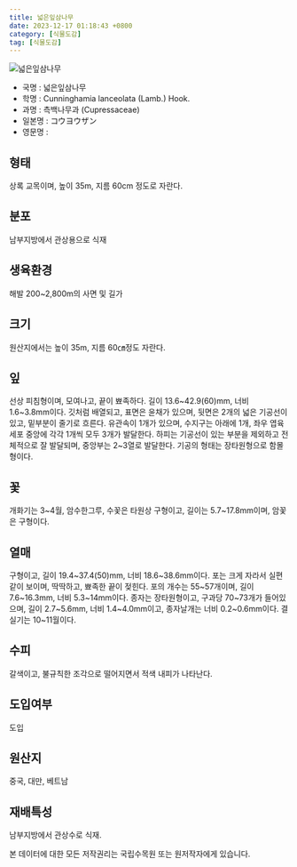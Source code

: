 ```yaml
---
title: 넓은잎삼나무
date: 2023-12-17 01:18:43 +0800
category: [식물도감]
tag: [식물도감]
---
```




![넓은잎삼나무](/fileUpload/plants/basic/Taxodiaceae/Cunninghamia/15018/15018_8_th2.JPG)
- 국명 : 넓은잎삼나무
- 학명 : Cunninghamia lanceolata (Lamb.) Hook.
- 과명 : 측백나무과 (Cupressaceae)
- 일본명 : コウヨウザン
- 영문명 : 


## 형태
상록 교목이며, 높이 35m, 지름 60cm 정도로 자란다.
## 분포
남부지방에서 관상용으로 식재
## 생육환경
해발 200~2,800m의 사면 및 길가
## 크기
원산지에서는 높이 35m, 지름 60㎝정도 자란다.
## 잎
선상 피침형이며, 모여나고, 끝이 뾰족하다. 길이 13.6~42.9(60)mm, 너비 1.6~3.8mm이다. 깃처럼 배열되고, 표면은 윤채가 있으며, 뒷면은 2개의 넓은 기공선이 있고, 밑부분이 줄기로 흐른다. 유관속이 1개가 있으며, 수지구는 아래에 1개, 좌우 엽육세포 중앙에 각각 1개씩 모두 3개가 발달한다. 하피는 기공선이 있는 부분을 제외하고 전체적으로 잘 발달되며, 중앙부는 2~3열로 발달한다. 기공의 형태는 장타원형으로 함몰형이다.
## 꽃
개화기는 3~4월, 암수한그루, 수꽃은 타원상 구형이고, 길이는 5.7~17.8mm이며, 암꽃은 구형이다.

## 열매
구형이고, 길이 19.4~37.4(50)mm, 너비 18.6~38.6mm이다. 포는 크게 자라서 실편같이 보이며, 딱딱하고, 뾰족한 끝이 젖힌다. 포의 개수는 55~57개이며, 길이 7.6~16.3mm, 너비 5.3~14mm이다. 종자는 장타원형이고, 구과당 70~73개가 들어있으며, 길이 2.7~5.6mm, 너비 1.4~4.0mm이고, 종자날개는 너비 0.2~0.6mm이다. 결실기는 10~11월이다.
## 수피
갈색이고, 불규칙한 조각으로 떨어지면서 적색 내피가 나타난다.
## 도입여부
도입
## 원산지
중국, 대만, 베트남
## 재배특성
남부지방에서 관상수로 식재.






본 데이터에 대한 모든 저작권리는 국립수목원 또는 원저작자에게 있습니다.
